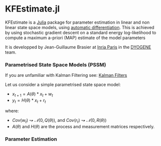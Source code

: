 # KFEstimate.jl
KFEstimate is a [Julia](https://julialang.org/) package for parameter estimation in linear and non linear state space models, using [automatic differentiation](https://en.wikipedia.org/wiki/Automatic_differentiation). This is achieved by using stochastic gradient descent on a standard energy log-likelihood to compute a maximum a-priori (MAP) estimate of the model parameters

It is developped by Jean-Guillaume Brasier at [Inria Paris](https://www.inria.fr/en/centre-inria-de-paris) in the [DYOGENE](https://www.di.ens.fr/dyogene/) team.

### Parametrised State Space Models (PSSM)

If you are unfamiliar with Kalman Filtering see: [Kalman Filters](https://en.wikipedia.org/wiki/Kalman_filter)

Let us consider a simple parametrised state space model:

- $x_{t+1} = A(θ)*x_t + w_t$
- $y_t = H(θ)*x_t + r_t$

where:
- $Cov(w_t)↝𝒩(0, Q(θ))$, and $Cov(r_t)↝𝒩(0, R(θ))$
- $A(θ)$ and $H(θ)$ are the process and measurement matrices respectively.


### Parameter Estimation
